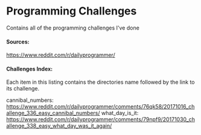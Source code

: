 # Programming Challenges
Contains all of the programming challenges I've done

#### Sources:
https://www.reddit.com/r/dailyprogrammer/

#### Challenges Index:
Each item in this listing contains the directories name followed by the link to its challenge.

cannibal_numbers: https://www.reddit.com/r/dailyprogrammer/comments/76qk58/20171016_challenge_336_easy_cannibal_numbers/
what_day_is_it: https://www.reddit.com/r/dailyprogrammer/comments/79npf9/20171030_challenge_338_easy_what_day_was_it_again/
